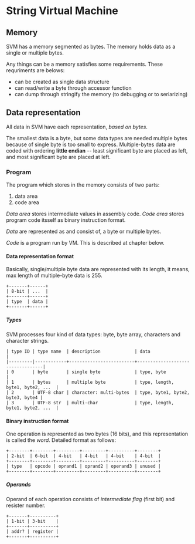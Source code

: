# String Virtual Machine


## Memory

SVM has a memory segmented as bytes. The memory holds data as a single or multiple bytes.

Any things can be a memory satisfies some requirements. These requriments are belows:

- can be created as single data structure
- can read/write a byte through accessor function
- can dump through stringify the memory (to debugging or to seriarizing)

## Data representation

All data in SVM have each representation, *based on bytes*.

The smallest data is a byte, but some data types are needed multiple bytes because of single
byte is too small to express. Multiple-bytes data are coded with ordering **little endian**
-- least significant byte are placed as left, and most significant byte are placed at left.

### Program

The program which stores in the memory consists of two parts:

1. data area
2. code area

*Data area* stores intermediate values in assembly code. *Code area* stores program code
itsself as binary instruction format.

*Data* are represented as and consist of, a byte or multiple bytes.

*Code* is a program run by VM. This is described at chapter below.

#### Data representation format

Basically, single/multiple byte data are represented with its length, it means, max
length of multiple-byte data is 255.

```
+-------+------+
| 8-bit | ...  |
+-------+------+
| type  | data |
+-------+------+
```

##### Types

SVM processes four kind of data types: byte, byte array, characters and character strings.

```
| type ID | type name  | description             | data                             |
|---------|------------+-------------------------+----------------------------------|
| 0       | byte       | single byte             | type, byte                       |
| 1       | bytes      | multiple byte           | type, length, byte1, byte2, ...  |
| 2       | UTF-8 char | character: multi-bytes  | type, byte1, byte2, byte3, byte4 |
| 3       | UTF-8 str  | multi-char              | type, length, byte1, byte2, ...  |
```

#### Binary instruction format

One operation is represented as two bytes (16 bits), and this representation is called
the *word*. Detailed format as follows:

```
+--------+--------+---------+---------+----------+--------+
| 2-bit  | 6-bit  | 4-bit   | 4-bit   | 4-bit    | 4-bit  |
+--------+--------+---------+---------+----------+--------+
| type   | opcode | oprand1 | oprand2 | operand3 | unused |
+--------+--------+---------+---------+----------+--------+
```

##### Operands

Operand of each operation consists of *intermediate flag* (first bit) and resister number.

```
+-------+----------+
| 1-bit | 3-bit    |
+-------+----------+
| addr? | register |
+-------+----------+
```

